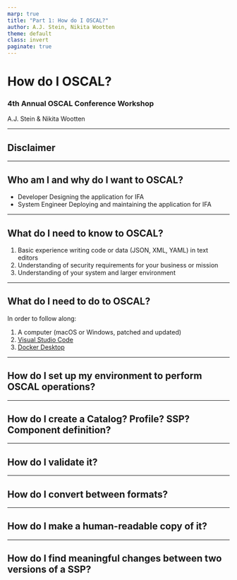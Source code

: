 ```yaml
---
marp: true
title: "Part 1: How do I OSCAL?"
author: A.J. Stein, Nikita Wootten
theme: default
class: invert
paginate: true
---
```

<!--
General flow:
1. Introduction
    1. Disclaimer
    2. Who is the target audience? What are key assumptions?
       * No example automation implemented (no example code at all)
       * Technical staff (dev, sys eng) read/write OSCAL, others consume data via OSCAL-enabled GRC tooling
    3. Environment setup
    4. Introduce the speakers and their roles in this story
    5. Describe the setting (Important Federal Agency, etc)
2. The inciting incident (my organization needs me to document this system)
    1. Introduce the roles
3. The valley of despair (you're telling me I have to pass around this hundred page word document?)
    1. How roles interact when documentation is unstructured
    2. How roles interact when GRC tooling is not interoperable
4. How do those roles collaborate with OSCAL? (*a* way they interact, this is not perscriptive)
    1. Developers write SSP store in VCS (GitHub)
    1. VCS copy of SSP uploaded to GRC tool
    1. ISSM reviews in GRC tool
    1. During assessment, assessors send AP to AO/ISSM/developer
    1. Devs submit evidence to assessors in AR against AP in GRC tool
5. A new hope (let's try OSCAL) (the bulk of the presentation)
    1. Setup (write metadata with name, party, contact info)
    1. Introduce the application (link shortener)
    2. Describe the system (deployment)
    1.Pick the controls
        * Retrieve a list of controls from our ITSO (from GRC Tool manager for ITSO's office)
        * Perform profile resolution and retrieve derived catalog
        * Compare the output resolved catalog (describe the utility)
    1. Describe the system
        * Review the system (what controlled by who)
        * Perform validation
    1. Write about the system in the SSP
        * Introduce automation with GHA?
    1. Assess the system in the SSP, GRC drops AR
    1. Devs review AR and create POA&M
    1. GRC tool checks POA&M and AR for updates
6. Conclusion (bring back the word document, compare the benefits)
-->

# How do I OSCAL?
### 4th Annual OSCAL Conference Workshop
A.J. Stein & Nikita Wootten

---

## Disclaimer

---

## Who am I and why do I want to OSCAL?

<!-- Todo include little icons or something here -->

* Developer
    Designing the application for IFA
* System Engineer
    Deploying and maintaining the application for IFA

---

## What do I need to know to OSCAL?

1. Basic experience writing code or data (JSON, XML, YAML) in text editors
1. Understanding of security requirements for your business or mission
1. Understanding of your system and larger environment

---

## What do I need to do to OSCAL?

In order to follow along:

1. A computer (macOS or Windows, patched and updated)
1. [Visual Studio Code](https://code.visualstudio.com/#alt-downloads)
1. [Docker Desktop](https://www.docker.com/products/docker-desktop/)

---

## How do I set up my environment to perform OSCAL operations?

---

## How do I create a Catalog? Profile? SSP? Component definition?

---

## How do I validate it?

---

## How do I convert between formats?

---

## How do I make a human-readable copy of it?

---

## How do I find meaningful changes between two versions of a SSP?
